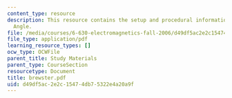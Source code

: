 ```yaml
---
content_type: resource
description: This resource contains the setup and procedural information for Brewster
  Angle.
file: /media/courses/6-630-electromagnetics-fall-2006/d49df5ac2e2c15474db75322e4a20a9f_brewster.pdf
file_type: application/pdf
learning_resource_types: []
ocw_type: OCWFile
parent_title: Study Materials
parent_type: CourseSection
resourcetype: Document
title: brewster.pdf
uid: d49df5ac-2e2c-1547-4db7-5322e4a20a9f
---
```

